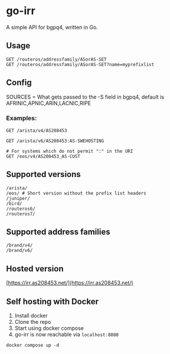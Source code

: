# go-irr

A simple API for bgpq4, written in Go.

## Usage

```
GET /routeros/addressfamily/ASorAS-SET
GET /routeros/addressfamily/ASorAS-SET?name=myprefixlist
```

## Config

SOURCES = What gets passed to the -S field in bgpq4, default is AFRINIC,APNIC,ARIN,LACNIC,RIPE

### Examples:

```
GET /arista/v4/AS208453

GET /arista/v6/AS208453:AS-SWEHOSTING

# For systems which do not permit ":" in the URI
GET /eos/v4/AS208453_AS-CUST
```

## Supported versions

```
/arista/
/eos/ # Short version without the prefix list headers
/juniper/
/bird/
/routeros6/
/routeros7/
```

## Supported address families

```
/brand/v4/
/brand/v6/
```

## Hosted version

[https://irr.as208453.net/](https://irr.as208453.net/)

## Self hosting with Docker

1. Install docker
2. Clone the repo
3. Start using docker compose
4. go-irr is now reachable via `localhost:8080`

```
docker compose up -d
```
